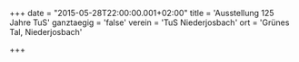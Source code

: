 +++
date = "2015-05-28T22:00:00.001+02:00"
title = 'Ausstellung 125 Jahre TuS'
ganztaegig = 'false'
verein = 'TuS Niederjosbach'
ort = 'Grünes Tal, Niederjosbach'

+++

      